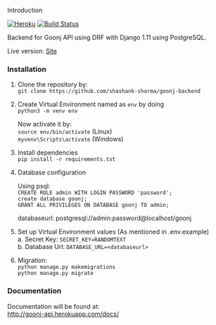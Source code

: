 Introduction

[![Heroku](http://heroku-badges.herokuapp.com/?app=goonj-api&style=flat)](http://goonj-api.herokuapp.com/)
[![Build Status](https://travis-ci.com/shashank-sharma/goonj-backend.svg?token=avBnQmAu2uKCMqEGwpmq&branch=master)](https://travis-ci.com/shashank-sharma/goonj-backend)

Backend for Goonj API using DRF with Django 1.11 using PostgreSQL.

Live version: [Site](http://goonj-api.herokuapp.com)

### Installation

1. Clone the repository by:<br />
`git clone https://github.com/shashank-sharma/goonj-backend`

2. Create Virtual Environment named as `env` by doing<br />
`python3 -m venv env`

   Now activate it by:<br />
`source env/bin/activate` (Linux)<br>
`myvenv\Scripts\activate` (Windows)

3. Install dependencies<br />
`pip install -r requirements.txt`

4. Database configuration

   Using psql:<br />
`CREATE ROLE admin WITH LOGIN PASSWORD 'password';`<br />
`create database goonj;`<br />
`GRANT ALL PRIVILEGES ON DATABASE goonj TO admin;`

   databaseurl: postgresql://admin:password@localhost/goonj

5. Set up Virtual Environment values (As mentioned in .env.example)<br />
a. Secret Key: `SECRET_KEY=RANDOMTEXT`<br />
b. Database Url: `DATABASE_URL=<databaseurl>`

6. Migration: <br />
`python manage.py makemigrations`<br />
`python manage.py migrate`


### Documentation

Documentation will be found at:<br>
http://goonj-api.herokuapp.com/docs/
